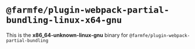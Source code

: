 # `@farmfe/plugin-webpack-partial-bundling-linux-x64-gnu`

This is the **x86_64-unknown-linux-gnu** binary for `@farmfe/plugin-webpack-partial-bundling`
